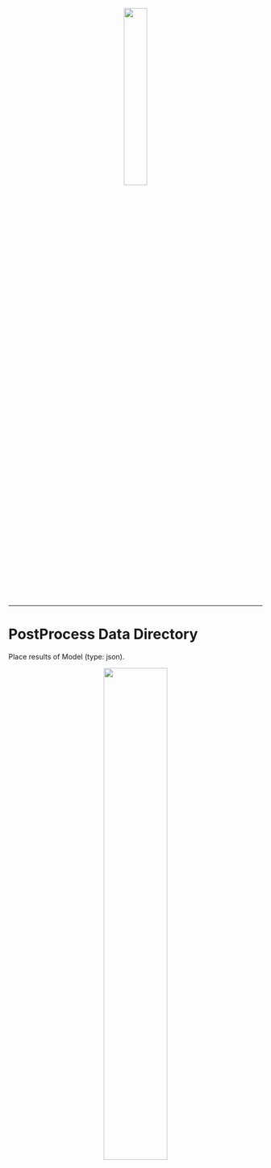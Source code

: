 <p align="center"><img width="30%" src="docs/logo.png" /></p>

--------------------------------------------------------------------------------

# PostProcess Data Directory
Place results of Model (type: json).

<p align="center"><img width="50%" src="docs/parsing.jpg" /></p>